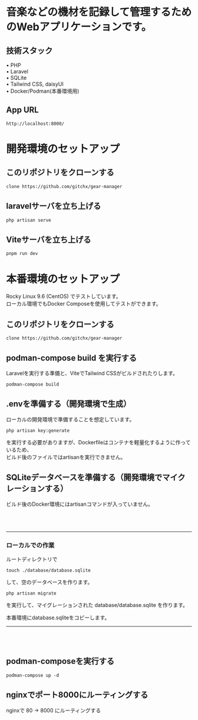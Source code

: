 # 音楽などの機材を記録して管理するためのWebアプリケーションです。

## 技術スタック
• PHP<br>
• Laravel<br>
• SQLite<br>
• Tailwind CSS, daisyUI<br>
• Docker/Podman(本番環境用)

## App URL
~~~
http://localhost:8000/
~~~

# 開発環境のセットアップ

## このリポジトリをクローンする
~~~
clone https://github.com/gitchx/gear-manager
~~~

## laravelサーバを立ち上げる
~~~
php artisan serve
~~~

## Viteサーバを立ち上げる
~~~
pnpm run dev
~~~

# 本番環境のセットアップ
Rocky Linux 9.6 (CentOS) でテストしています。<br>
ローカル環境でもDocker Composeを使用してテストができます。

## このリポジトリをクローンする
~~~
clone https://github.com/gitchx/gear-manager
~~~

## podman-compose build を実行する
Laravelを実行する準備と、ViteでTailwind CSSがビルドされたりします。
~~~
podman-compose build
~~~

## .envを準備する（開発環境で生成）
ローカルの開発環境で準備することを想定しています。
~~~
php artisan key:generate
~~~
を実行する必要がありますが、Dockerfileはコンテナを軽量化するように作っているため、<br>ビルド後のファイルではartisanを実行できません。

## SQLiteデータベースを準備する（開発環境でマイクレーションする）
ビルド後のDocker環境にはartisanコマンドが入っていません。<br>
<br>
<br>
<br>

---

### ローカルでの作業
ルートディレクトリで
~~~
touch ./database/database.sqlite
~~~
して、空のデータベースを作ります。

~~~
php artisan migrate
~~~
を実行して、マイグレーションされた database/database.sqlite を作ります。

本番環境にdatabase.sqliteをコピーします。

---
<br>
<br>

## podman-composeを実行する
~~~
podman-compose up -d
~~~


## nginxでポート8000にルーティングする

nginxで 80 -> 8000 にルーティングする